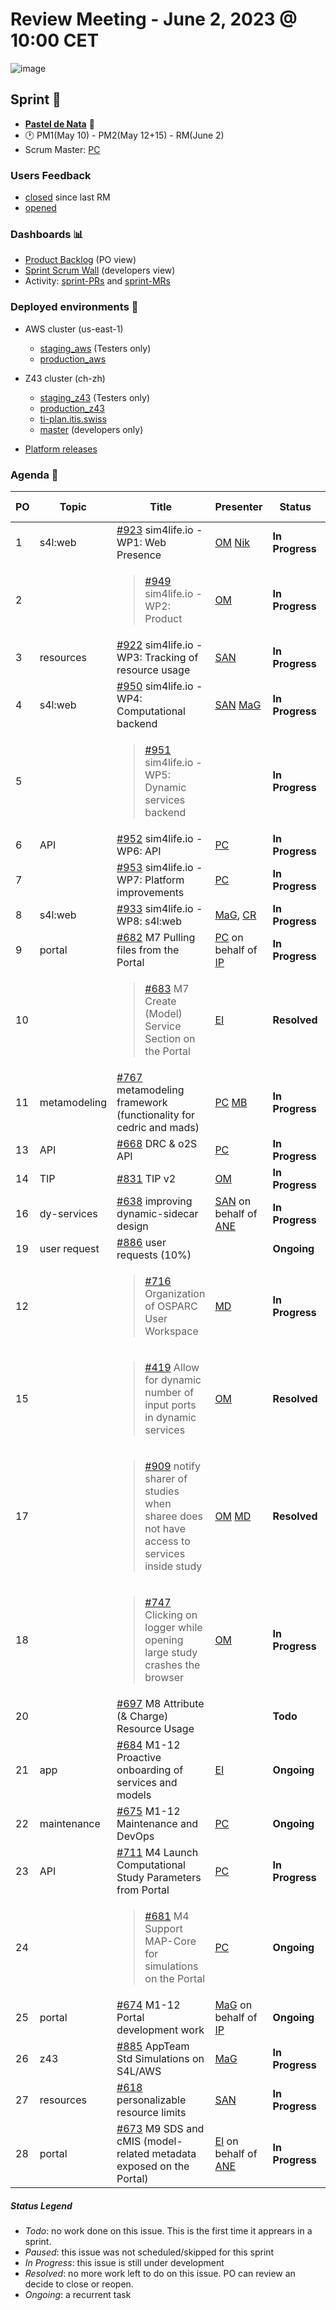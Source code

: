 # Review Meeting - June 2, 2023 @ 10:00 CET
![image](https://github.com/ITISFoundation/osparc-issues/assets/32402063/1ee34262-8c3d-4fd1-858b-6c98eafb1825)


## Sprint 🏃
- [**Pastel de Nata**](https://en.wikipedia.org/wiki/Pastel_de_nata) 🧁
- 🕐 PM1(May 10) - PM2(May 12+15) - RM(June 2)
- Scrum Master: [PC]

### Users Feedback

- [closed](https://github.com/issues?q=is%3Aissue+user%3AITISFoundation+archived%3Afalse+is%3Aclosed+label%3AFeedback+closed%3A%3E2023-05-01+) since last RM
- [opened](https://github.com/ITISFoundation/osparc-issues/issues?q=is%3Aissue+is%3Aopen+sort%3Areactions)

### Dashboards 📊

- [Product Backlog](https://github.com/orgs/ITISFoundation/projects/13) (PO view)
- [Sprint Scrum Wall](https://github.com/orgs/ITISFoundation/projects/9) (developers view)
- Activity: [sprint-PRs](https://github.com/pulls?q=is%3Apr+user%3AITISFoundation+archived%3Afalse+milestone%3A%22Pastel+de+Nata%22) and [sprint-MRs](https://git.speag.com/groups/oSparc/-/merge_requests)

### Deployed environments 🚀

- AWS cluster (us-east-1)
  - [staging_aws](https://staging.osparc.io) (Testers only)
  - [production_aws](https://osparc.io)
- Z43 cluster (ch-zh)
  - [staging_z43](http://osparc-staging.speag.com) (Testers only)
  - [production_z43](http://osparc.speag.com)
  - [ti-plan.itis.swiss](http://ti-plan.itis.swiss)
  - [master](https://osparc-master.speag.com) (developers only)

- [Platform releases](https://github.com/ITISFoundation/osparc-simcore/releases)


### Agenda 📝

|PO|Topic|Title|Presenter|Status|Duration|Start-Time|
|--|--|--|--|--|--|--|
|1|s4l:web|[#923] sim4life.io - WP1:  Web Presence| [OM] [Nik]  |**In Progress**| 5' |10:05|
|2||<blockquote>[#949] sim4life.io - WP2: Product</blockquote>| [OM] |**In Progress**| 3' |10:10|
|3|resources|[#922] sim4life.io - WP3: Tracking of resource usage| [SAN] |**In Progress**| 4' |10:13|
|4|s4l:web|[#950] sim4life.io - WP4: Computational backend| [SAN] [MaG] |**In Progress**| 8' |10:17|
|5||<blockquote>[#951] sim4life.io - WP5: Dynamic services backend</blockquote>||**In Progress**|||
|6|API|[#952] sim4life.io - WP6: API| [PC] |**In Progress**| 2' |10:25|
|7||[#953] sim4life.io -  WP7: Platform improvements| [PC] |**In Progress**| 2' |10:27|
|8|s4l:web|[#933] sim4life.io - WP8: s4l:web| [MaG], [CR] |**In Progress**| 2' + 1'|10:29|
|9|portal|[#682] M7 Pulling files from the Portal| [PC] on behalf of [IP] |**In Progress**| 1' |10:32|
|10||<blockquote>[#683] M7 Create (Model) Service Section on the Portal</blockquote>| [EI] |**Resolved**| 1'|10:33|
|11|metamodeling|[#767] metamodeling framework (functionality for cedric and mads)| [PC] [MB]  |**In Progress**| 4' |10:34|
|13|API|[#668] DRC & o2S API| [PC] |**In Progress**| 1' |10:38|
|14|TIP|[#831] TIP v2| [OM] |**In Progress**| 2' |10:39 |
|16|dy-services|[#638] improving dynamic-sidecar design| [SAN] on behalf of [ANE] |**In Progress**| 3' |10:41|
|19|user request|[#886] user requests (10%)| |**Ongoing**|||
|12||<blockquote>[#716] Organization of OSPARC User Workspace</blockquote>| [MD] |**In Progress**| 1' |10:44|
|15||<blockquote>[#419] Allow for dynamic number of input ports in dynamic services</blockquote>| [OM] |**Resolved**| 3' |10:45|  
|17||<blockquote>[#909] notify sharer of studies when sharee does not have access to services inside study</blockquote>| [OM] [MD] |**Resolved**| 2' |10:48|
|18||<blockquote>[#747] Clicking on logger while opening large study crashes the browser</blockquote>| [OM] |**In Progress**| 1' |10:50|
|20||[#697] M8 Attribute (& Charge) Resource Usage||**Todo**|||
|21|app|[#684] M1-12 Proactive onboarding of services and models| [EI] |**Ongoing**|3'|10:51|
|22|maintenance|[#675] M1-12 Maintenance and DevOps| [PC] |**Ongoing**| 2' |10:54 |
|23|API|[#711] M4 Launch Computational Study Parameters from Portal| [PC] |**In Progress**| 1' |10:56|
|24||<blockquote>[#681] M4 Support MAP-Core for simulations on the Portal</blockquote>|  [PC] |**Ongoing**| 1' |10:57|
|25|portal|[#674] M1-12 Portal development work | [MaG] on behalf of [IP]  |**Ongoing**| 1' |10:58|
|26|z43|[#885] AppTeam Std Simulations on S4L/AWS| [MaG] |**In Progress**| 1' |10:59|
|27|resources|[#618] personalizable resource limits| [SAN] |**In Progress**| 1' |11:00|
|28|portal|[#673] M9 SDS and cMIS (model-related metadata exposed on the Portal)| [EI] on behalf of [ANE] |**In Progress**|3'|11:01|



##### Status Legend

- _Todo_: no work done on this issue. This is the first time it apprears in a sprint.
- _Paused_: this issue was not scheduled/skipped for this sprint
- _In Progress_: this issue is still under development
- _Resolved_: no more work left to do on this issue. PO can review an decide to close or reopen.
- _Ongoing_: a recurrent task

[online]: http://status.osparc.io/
[operational]: https://git.speag.com/oSparc/e2e-testing/-/pipelines
[performant]: https://git.speag.com/oSparc/e2e-portal-testing/-/pipelines


[#923]: https://github.com/ITISFoundation/osparc-issues/issues/923
[#949]: https://github.com/ITISFoundation/osparc-issues/issues/949
[#922]: https://github.com/ITISFoundation/osparc-issues/issues/922
[#950]: https://github.com/ITISFoundation/osparc-issues/issues/950
[#951]: https://github.com/ITISFoundation/osparc-issues/issues/951
[#952]: https://github.com/ITISFoundation/osparc-issues/issues/952
[#953]: https://github.com/ITISFoundation/osparc-issues/issues/953
[#933]: https://github.com/ITISFoundation/osparc-issues/issues/933
[#682]: https://github.com/ITISFoundation/osparc-issues/issues/682
[#683]: https://github.com/ITISFoundation/osparc-issues/issues/683
[#767]: https://github.com/ITISFoundation/osparc-issues/issues/767
[#716]: https://github.com/ITISFoundation/osparc-issues/issues/716
[#668]: https://github.com/ITISFoundation/osparc-issues/issues/668
[#831]: https://github.com/ITISFoundation/osparc-issues/issues/831
[#419]: https://github.com/ITISFoundation/osparc-issues/issues/419
[#638]: https://github.com/ITISFoundation/osparc-issues/issues/638
[#909]: https://github.com/ITISFoundation/osparc-issues/issues/909
[#747]: https://github.com/ITISFoundation/osparc-issues/issues/747
[#886]: https://github.com/ITISFoundation/osparc-issues/issues/886
[#697]: https://github.com/ITISFoundation/osparc-issues/issues/697
[#684]: https://github.com/ITISFoundation/osparc-issues/issues/684
[#675]: https://github.com/ITISFoundation/osparc-issues/issues/675
[#711]: https://github.com/ITISFoundation/osparc-issues/issues/711
[#681]: https://github.com/ITISFoundation/osparc-issues/issues/681
[#674]: https://github.com/ITISFoundation/osparc-issues/issues/674
[#885]: https://github.com/ITISFoundation/osparc-issues/issues/885
[#618]: https://github.com/ITISFoundation/osparc-issues/issues/618
[#673]: https://github.com/ITISFoundation/osparc-issues/issues/673

[MD]:https://github.com/matusdrobuliak66
[ALL]:https://github.com/Surfict
[ANE]:https://github.com/GitHK
[BL]:https://github.com/dyollb
[CR]:https://github.com/colinRawlings
[DK]:https://github.com/mrnicegyu11
[EI]:https://github.com/elisabettai
[IP]:https://github.com/ignapas
[MaG]:https://github.com/mguidon
[OM]:https://github.com/odeimaiz
[PC]:https://github.com/pcrespov
[SAN]:https://github.com/sanderegg
[EO]:https://github.com/eofli
[MB]:https://github.com/BouldiMelina
[CF]:https://github.com/cosfor1
[HBS]:https://github.com/habz-bs
[MB]:https://github.com/bisgaard-itis
[Nik]:https://github.com/drniiken
